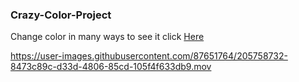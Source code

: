 ### Crazy-Color-Project

Change color in many ways to see it click [Here](https://ranamaj.github.io/Crazy-Color-Project/) 

https://user-images.githubusercontent.com/87651764/205758732-8473c89c-d33d-4806-85cd-105f4f633db9.mov

